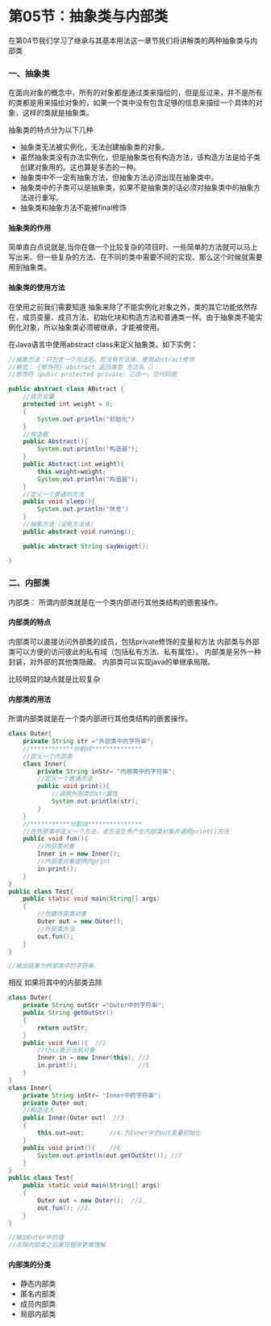 # 第05节：抽象类与内部类

在第04节我们学习了继承与其基本用法这一章节我们将讲解类的两种抽象类与内部类

### 一、抽象类


在面向对象的概念中，所有的对象都是通过类来描绘的，但是反过来，并不是所有的类都是用来描绘对象的，如果一个类中没有包含足够的信息来描绘一个具体的对象，这样的类就是抽象类。

抽象类的特点分为以下几种
* 抽象类无法被实例化，无法创建抽象类的对象。
* 虽然抽象类没有办法实例化，但是抽象类也有构造方法，该构造方法是给子类创建对象用的。这也算是多态的一种。
* 抽象类中不一定有抽象方法，但抽象方法必须出现在抽象类中。
* 抽象类中的子类可以是抽象类，如果不是抽象类的话必须对抽象类中的抽象方法进行重写。
* 抽象类和抽象方法不能被final修饰

#### 抽象类的作用

简单直白点说就是,当你在做一个比较复杂的项目时、一些简单的方法就可以马上写出来、但一些复杂的方法、在不同的类中需要不同的实现、那么这个时候就需要用到抽象类。


#### 抽象类的使用方法

在使用之前我们需要知道
抽象来除了不能实例化对象之外，类的其它功能依然存在，成员变量、成员方法、初始化块和构造方法和普通类一样。由于抽象类不能实例化对象，所以抽象类必须被继承，才能被使用。

在Java语言中使用abstract class来定义抽象类。如下实例：
```java
//抽象方法：只包含一个方法名，而没有方法体，使用abstract修饰
//格式： {修饰符} abstract 返回类型 方法名（）；
//修饰符（pubic protected private）三选一，见代码图

public abstract class ABstract {
    //成员变量
    protected int weight = 0;
    {
        System.out.println("初始化")
    }
    //构造器
    public Abstract(){
        System.out.println("构造器");
    }
    public Abstract(int weight){
        this.weight=weight;
        System.out.println("构造器");
    }
    //定义一个普通的方法
    public void sleep(){
        System.out.println("休息")
    }
    //抽象方法（没有方法体）
    public abstract void running();

    public abstract String sayWeiget();

}

```




### 二、内部类

内部类： 所谓内部类就是在一个类内部进行其他类结构的嵌套操作。

#### 内部类的特点

内部类可以直接访问外部类的成员，包括private修饰的变量和方法
内部类与外部类可以方便的访问彼此的私有域（包括私有方法、私有属性）。
内部类是另外一种封装，对外部的其他类隐藏。
内部类可以实现java的单继承局限。

比较明显的缺点就是比较复杂

#### 内部类的用法

所谓内部类就是在一个类内部进行其他类结构的嵌套操作。
``` java
class Outer{
    private String str ="外部类中的字符串";
    //************分割线************** 
    //定义一个内部类
    class Inner{
        private String inStr= "内部类中的字符串";
        //定义一个普通方法
        public void print(){
            //调用外部类的str属性
            System.out.println(str);
        }
    }
    //***********分割线*************** 
    //在外部类中定义一个方法，该方法负责产生内部类对象并调用print()方法
    public void fun(){
        //内部类对象
        Inner in = new Inner();
        //内部类对象提供的print
        in.print();
    }
}
public class Test{
    public static void main(String[] args)
    {
        //创建外部类对象
        Outer out = new Outer();
        //外部类方法
        out.fun();
    }
}

//输出结果为外部类中的字符串
```
相反 如果将其中的内部类去除
``` java
class Outer{
    private String outStr ="Outer中的字符串";
    public String getOutStr()
    {
        return outStr;
    }
    public void fun(){  //2
        //this表示当前对象
        Inner in = new Inner(this); //3
        in.print();                 //5
    }
}
class Inner{
    private String inStr= "Inner中的字符串";
    private Outer out;
    //构造注入
    public Inner(Outer out)  //3
    {
        this.out=out;       //4.为Inner中的out变量初始化
    }
    public void print(){    //6
        System.out.println(out.getOutStr()); //7
    }
} 
public class Test{
    public static void main(String[] args)
    {
        Outer out = new Outer();  //1.
        out.fun(); //2.
    }
}

//输出Outer中的值
//去除内部类之后发现程序更难理解
```


#### 内部类的分类

* 静态内部类
* 匿名内部类
* 成员内部类
* 局部内部类
